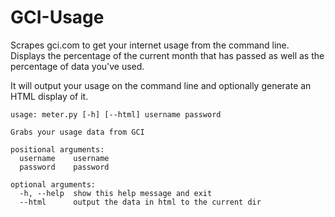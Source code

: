 GCI-Usage
=========
Scrapes gci.com to get your internet usage from the command line. Displays the percentage of the current month that has passed as well as the percentage of data you've used.

It will output your usage on the command line and optionally generate an HTML display of it.

```
usage: meter.py [-h] [--html] username password

Grabs your usage data from GCI

positional arguments:
  username    username
  password    password

optional arguments:
  -h, --help  show this help message and exit
  --html      output the data in html to the current dir
  ```
